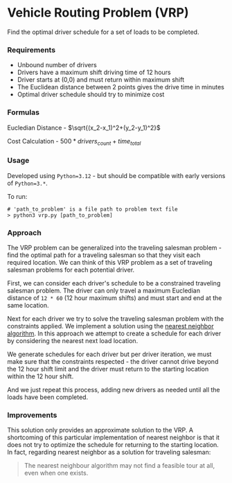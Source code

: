 # Vehicle Routing Problem (VRP)

Find the optimal driver schedule for a set of loads to be completed.

### Requirements

- Unbound number of drivers
- Drivers have a maximum shift driving time of 12 hours
- Driver starts at (0,0) and must return within maximum shift
- The Euclidean distance between 2 points gives the drive time in minutes
- Optimal driver schedule should try to minimize cost

### Formulas

Eucledian Distance - $\sqrt{(x_2-x_1)^2+(y_2-y_1)^2}$

Cost Calculation - $500*drivers_{count}+time_{total}$

### Usage

Developed using `Python=3.12` - but should be compatible with early versions of `Python=3.*`.

To run:

``` shell
# 'path_to_problem' is a file path to problem text file
> python3 vrp.py [path_to_problem]
```

### Approach

The VRP problem can be generalized into the traveling salesman problem - find the
optimal path for a traveling salesman so that they visit each required location.
We can think of this VRP problem as a set of traveling salesman problems for each
potential driver.

First, we can consider each driver's schedule to be a constrained traveling salesman
problem. The driver can only travel a maximum Eucledian distance of ``12 * 60``
(12 hour maximum shifts) and must start and end at the same location.

Next for each driver we try to solve the traveling salesman problem with the
constraints applied. We implement a solution using the [nearest neighbor algorithm](https://en.wikipedia.org/wiki/Nearest_neighbour_algorithm). In this approach we attempt to
create a schedule for each driver by considering the nearest next load location.

We generate schedules for each driver but per driver iteration, we must make sure
that the constraints respected - the driver cannot drive beyond the 12 hour shift
limit and the driver must return to the starting location within the 12 hour shift.

And we just repeat this process, adding new drivers as needed until all the loads
have been completed.

### Improvements

This solution only provides an approximate solution to the VRP. A shortcoming of
this particular implementation of nearest neighbor is that it does not try to
optimize the schedule for returning to the starting location. In fact, regarding
nearest neighbor as a solution for traveling salesman:

> The nearest neighbour algorithm may not find a feasible tour at all, even when one exists.